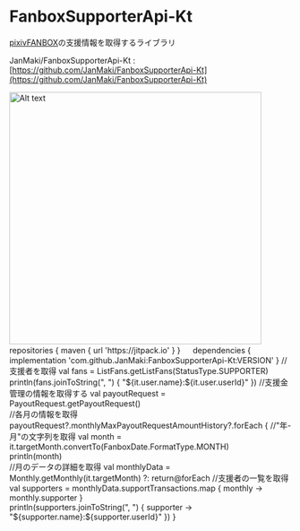 # FanboxSupporterApi-Kt

[pixivFANBOX](https://www.fanbox.cc/)の支援情報を取得するライブラリ

JanMaki/FanboxSupporterApi-Kt
: [https://github.com/JanMaki/FanboxSupporterApi-Kt](https://github.com/JanMaki/FanboxSupporterApi-Kt)


<procedure title="Gradle">
<a href="https://jitpack.io/#JanMaki/FanboxSupporterApi-Kt">
    <img src="https://jitpack.io/v/JanMaki/FanboxSupporterApi-Kt.svg" alt="Alt text" width="450"/>
</a>
<tabs group="repos">

<tab title="Gradle" group-key="gradle">
<code-block lang="gradle">
repositories {
    maven { url 'https://jitpack.io' }
}
　
dependencies {
    implementation 'com.github.JanMaki:FanboxSupporterApi-Kt:VERSION'
}
</code-block>
</tab>

<!--
<tab title="Maven" group-key="maven">
<code-block lang="xml">
&lt;repositories&gt;
    &lt;repository&gt;
        &lt;id>jitpack.io&lt;/id&gt;
        &lt;url>https://jitpack.io&lt;/url&gt;
    &lt;/repository&gt;
&lt;repositories&gt;
　
&lt;dependency&gt;
    &lt;groupId>com.github.JanMaki&lt;/groupId&gt;
    &lt;artifactId>FanboxSupporterApi-Kt&lt;/artifactId&gt;
    &lt;version>VERSION&lt;/version&gt;
&lt;/dependency&gt;
</code-block>
</tab>
-->

</tabs>
</procedure>

<procedure title="Examples">
<procedure title="現在支援中のユーザーを取得">
<code-block lang="kotlin">
//支援者を取得
val fans = ListFans.getListFans(StatusType.SUPPORTER)
<br/>
println(fans.joinToString(", ") { "${it.user.name}:${it.user.userId}" })
</code-block>
</procedure>
<procedure title="過去の月ごとの支援者を取得">
<code-block lang="kotlin">
//支援金管理の情報を取得する
val payoutRequest = PayoutRequest.getPayoutRequest()
<br/>
//各月の情報を取得
payoutRequest?.monthlyMaxPayoutRequestAmountHistory?.forEach {
    //"年-月"の文字列を取得
    val month = it.targetMonth.convertTo(FanboxDate.FormatType.MONTH)
    <br/>
    println(month)
    <br/>
    //月のデータの詳細を取得
    val monthlyData = Monthly.getMonthly(it.targetMonth) ?: return@forEach
    //支援者の一覧を取得
    val supporters = monthlyData.supportTransactions.map { monthly -> monthly.supporter }
    <br/>
    println(supporters.joinToString(", ") { supporter -> "${supporter.name}:${supporter.userId}" })
}
</code-block>
</procedure>
</procedure>